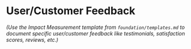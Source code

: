 # User/Customer Feedback

*(Use the Impact Measurement template from `foundation/templates.md` to document specific user/customer feedback like testimonials, satisfaction scores, reviews, etc.)*
